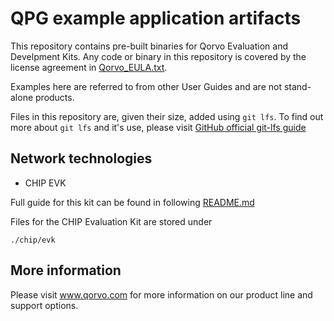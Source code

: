 # QPG example application artifacts

This repository contains pre-built binaries for Qorvo Evaluation and Develpment Kits.
Any code or binary in this repository is covered by the license agreement in [Qorvo_EULA.txt](Qorvo_EULA.txt).

Examples here are referred to from other User Guides and are not stand-alone products.

Files in this repository are, given their size, added using `git lfs`.
To find out more about `git lfs` and it's use, please visit [GitHub official git-lfs guide](https://git-lfs.github.com/)

## Network technologies

* CHIP EVK

Full guide for this kit can be found in following [README.md](https://github.com/Qorvo/qpg-connectedhomeip/tree/master/examples/evk)

Files for the CHIP Evaluation Kit are stored under
```
./chip/evk
```

## More information

Please visit www.qorvo.com for more information on our product line and support options.

